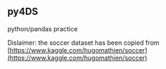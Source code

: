 ## py4DS
python/pandas practice

Dislaimer: the soccer dataset has been copied from [https://www.kaggle.com/hugomathien/soccer](https://www.kaggle.com/hugomathien/soccer)
